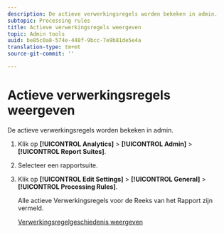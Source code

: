 ```yaml
---
description: De actieve verwerkingsregels worden bekeken in admin.
subtopic: Processing rules
title: Actieve verwerkingsregels weergeven
topic: Admin tools
uuid: be85c0a8-574e-448f-9bcc-7e9b81de5e4a
translation-type: tm+mt
source-git-commit: ''

---
```



# Actieve verwerkingsregels weergeven

De actieve verwerkingsregels worden bekeken in admin.

1. Klik op **[!UICONTROL Analytics]** > **[!UICONTROL Admin]** > **[!UICONTROL Report Suites]**.
1. Selecteer een rapportsuite.
1. Klik op **[!UICONTROL Edit Settings]** > **[!UICONTROL General]** > **[!UICONTROL Processing Rules]**.

   Alle actieve Verwerkingsregels voor de Reeks van het Rapport zijn vermeld.

   [Verwerkingsregelgeschiedenis weergeven](/help/admin/admin/c-processing-rules/c-processing-rules-configuration/t-processing-rule-view-history.md)
